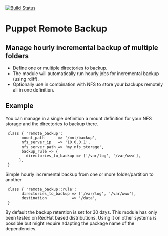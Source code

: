 [![Build Status](https://travis-ci.org/tux-o-matic/puppet-remote-backup.png?branch=master)](https://travis-ci.org/tux-o-matic/puppet-remote-backup)

# Puppet Remote Backup

## Manage hourly incremental backup of multiple folders
- Define one or multiple directories to backup.
- The module will automatically run hourly jobs for incremental backup (using rdiff).
- Optionally use in combination with NFS to store your backups remotely all in one definition.

## Example 
You can manage in a single definition a mount definition for your NFS storage and the directories to backup there.
```shell
 class { 'remote_backup':
       mount_path      => '/mnt/backup',
       nfs_server_ip   => '10.0.0.1',
       nfs_server_path => 'my_nfs_storage',
       backup_rule => {
         directories_to_backup => ['/var/log', '/var/www'],
      },
 }
```

Simple hourly incremental backup from one or more folder/partition to another
```shell
 class { 'remote_backup::rule':
       directories_to_backup => ['/var/log', '/var/www'],
       destination           => '/data',       
 }
```

By default the backup retention is set for 30 days.
This module has only been tested on RedHat based distributions. Using it on other systems is possible but might require adapting the package name of the dependencies.

